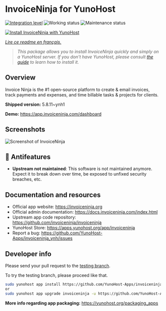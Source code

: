 <!--
N.B.: This README was automatically generated by https://github.com/YunoHost/apps/tree/master/tools/README-generator
It shall NOT be edited by hand.
-->

# InvoiceNinja for YunoHost

[![Integration level](https://dash.yunohost.org/integration/invoiceninja.svg)](https://dash.yunohost.org/appci/app/invoiceninja) ![Working status](https://ci-apps.yunohost.org/ci/badges/invoiceninja.status.svg) ![Maintenance status](https://ci-apps.yunohost.org/ci/badges/invoiceninja.maintain.svg)

[![Install InvoiceNinja with YunoHost](https://install-app.yunohost.org/install-with-yunohost.svg)](https://install-app.yunohost.org/?app=invoiceninja)

*[Lire ce readme en français.](./README_fr.md)*

> *This package allows you to install InvoiceNinja quickly and simply on a YunoHost server.
If you don't have YunoHost, please consult [the guide](https://yunohost.org/#/install) to learn how to install it.*

## Overview

Invoice Ninja is the #1 open-source platform to create & email invoices, track payments and expenses, and time billable tasks & projects for clients.


**Shipped version:** 5.8.11~ynh1

**Demo:** https://app.invoiceninja.com/dashboard

## Screenshots

![Screenshot of InvoiceNinja](./doc/screenshots/screenshot.png)

## :red_circle: Antifeatures

- **Upstream not maintained**: This software is not maintained anymore. Expect it to break down over time, be exposed to unfixed security breaches, etc.

## Documentation and resources

* Official app website: <https://invoiceninja.org>
* Official admin documentation: <https://docs.invoiceninja.com/index.html>
* Upstream app code repository: <https://github.com/invoiceninja/invoiceninja>
* YunoHost Store: <https://apps.yunohost.org/app/invoiceninja>
* Report a bug: <https://github.com/YunoHost-Apps/invoiceninja_ynh/issues>

## Developer info

Please send your pull request to the [testing branch](https://github.com/YunoHost-Apps/invoiceninja_ynh/tree/testing).

To try the testing branch, please proceed like that.

``` bash
sudo yunohost app install https://github.com/YunoHost-Apps/invoiceninja_ynh/tree/testing --debug
or
sudo yunohost app upgrade invoiceninja -u https://github.com/YunoHost-Apps/invoiceninja_ynh/tree/testing --debug
```

**More info regarding app packaging:** <https://yunohost.org/packaging_apps>
